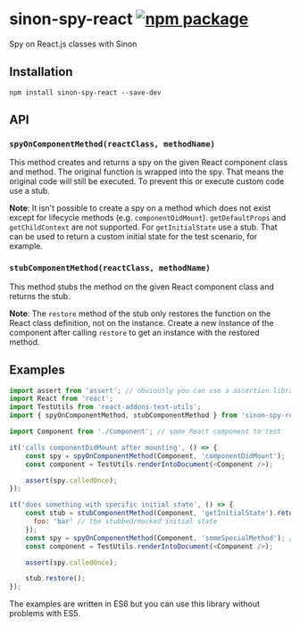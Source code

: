 sinon-spy-react [![npm package](https://img.shields.io/npm/v/sinon-spy-react.svg?style=flat-square)](https://npmjs.org/package/sinon-spy-react)
==============
Spy on React.js classes with Sinon

## Installation

```
npm install sinon-spy-react --save-dev
```

## API

### `spyOnComponentMethod(reactClass, methodName)`

This method creates and returns a spy on the given React component class and method. The original function is wrapped into the spy. That means the original code will still be executed. To prevent this or execute custom code use a stub.

**Note**: It isn't possible to create a spy on a method which does not exist except for lifecycle methods (e.g. `componentDidMount`). `getDefaultProps` and `getChildContext` are not supported. For `getInitialState` use a stub. That can be used to return a custom initial state for the test scenario, for example.

### `stubComponentMethod(reactClass, methodName)`

This method stubs the method on the given React component class and returns the stub.

**Note**: The `restore` method of the stub only restores the function on the React class definition, not on the instance. Create a new instance of the component after calling `restore` to get an instance with the restored method.

## Examples

```javascript
import assert from 'assert'; // obviously you can use a assertion library of your choice
import React from 'react';
import TestUtils from 'react-addons-test-utils';
import { spyOnComponentMethod, stubComponentMethod } from 'sinon-spy-react';

import Component from './Component'; // some React component to test

it('calls componentDidMount after mounting', () => {
    const spy = spyOnComponentMethod(Component, 'componentDidMount');
    const component = TestUtils.renderIntoDocument(<Component />);

    assert(spy.calledOnce);
});

it('does something with specific initial state', () => {
    const stub = stubComponentMethod(Component, 'getInitialState').returns({
      foo: 'bar' // the stubbed/mocked initial state
    });
    const spy = spyOnComponentMethod(Component, 'someSpecialMethod'); // gets called if state.foo === 'bar'
    const component = TestUtils.renderIntoDocument(<Component />);

    assert(spy.calledOnce);

    stub.restore();
});
```

The examples are written in ES6 but you can use this library without problems with ES5.
